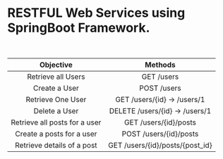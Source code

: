 # RESTFUL Web Services using SpringBoot Framework.

<br/>

|            Objective            |              Methods              |
|:-------------------------------:|:---------------------------------:|
|       Retrieve all Users        |            GET /users             |     
|          Create a User          |            POST /users            |          
|        Retrieve One User        |    GET /users/{id} -> /users/1    | 
|          Delete a User          |  DELETE /users/{id} -> /users/1   |     
|  Retrieve all posts for a user  |       GET /users/{id}/posts       |          
|    Create a posts for a user    |      POST /users/{id}/posts       |
|   Retrieve details of a post    |  GET /users/{id}/posts/{post_id}  |
